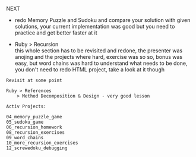 
NEXT
  - redo Memory Puzzle and Sudoku and compare your solution with given solutions, your current implementation was good but you need to practice and get better faster at it

  - Ruby > Recursion  
	this whole section has to be revisited and redone, the presenter was anojing and the projects where hard, exercise was so so, bonus was easy, but word chains was hard to understand what needs to be done, you don't need to redo HTML project, take a look at it though

```
Revisit at some point

Ruby > References
	> Method Decomposition & Design - very good lesson
```

```
Activ Projects:  

04_memory_puzzle_game
05_sudoku_game
06_recursion_homework
08_recursion_exercises
09_word_chains
10_more_recursion_exercises
12_screwedoku_debugging
```